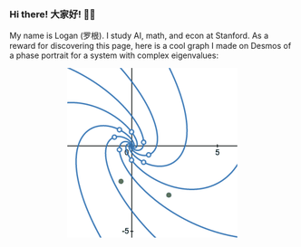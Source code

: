 ### Hi there! 大家好! 👋🏽

My name is Logan (罗根). I study AI, math, and econ at Stanford. As a reward for discovering this page, here is a 
cool graph I made on Desmos of a phase portrait for a system with complex eigenvalues:
<p align="center">
<img src="https://github.com/FlyingWorkshop/Desmos-Creations/blob/main/complex_phase_spiral.gif" alt="Butterfly Network generation!"/>
</p> 

<!-- #### Butterfly Network Generator
<p align="center">
<img src="https://github.com/FlyingWorkshop/Desmos-Creations/blob/main/butterfly_network.gif" alt="Butterfly Network generation!"/>
</p> -->

<!-- Please feel free to explore the repos and reach out to me if you want to discuss anything! -->
<!--
**FlyingWorkshop/FlyingWorkshop** is a ✨ _special_ ✨ repository because its `README.md` (this file) appears on your GitHub profile.

Here are some ideas to get you started:

- 🔭 I’m currently working on ...
- 🌱 I’m currently learning ...
- 👯 I’m looking to collaborate on ...
- 🤔 I’m looking for help with ...
- 💬 Ask me about ...
- 📫 How to reach me: ...
- 😄 Pronouns: ...
- ⚡ Fun fact: ...
-->
